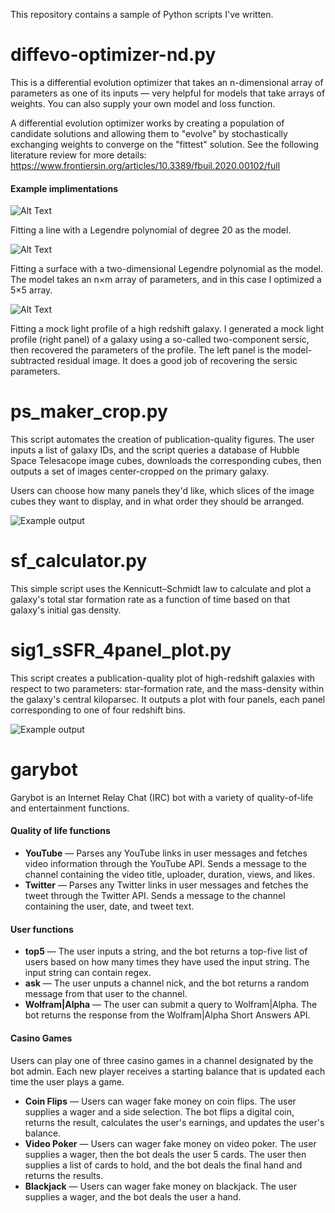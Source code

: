 This repository contains a sample of Python scripts I've written.

# diffevo-optimizer-nd.py
This is a differential evolution optimizer that takes an n-dimensional array of parameters as one of its inputs — very helpful for models that take arrays of weights. You can also supply your own model and loss function.

A differential evolution optimizer works by creating a population of candidate solutions and allowing them to "evolve" by stochastically exchanging weights to converge on the "fittest" solution. See the following literature review for more details: https://www.frontiersin.org/articles/10.3389/fbuil.2020.00102/full

#### Example implimentations
![Alt Text](https://media4.giphy.com/media/BN3kcymieq8RKcc6uK/giphy.gif)

Fitting a line with a Legendre polynomial of degree 20 as the model. 

![Alt Text](https://media4.giphy.com/media/awJvhTrgXkPyTN6IDt/giphy.gif)

Fitting a surface with a two-dimensional Legendre polynomial as the model. The model takes an n×m array of parameters, and in this case I optimized a 5×5 array.

![Alt Text](https://media2.giphy.com/media/jdI4VUR4lbvBOyClwB/giphy.gif)

Fitting a mock light profile of a high redshift galaxy. I generated a mock light profile (right panel) of a galaxy using a so-called two-component sersic, then recovered the parameters of the profile. The left panel is the model-subtracted residual image. It does a good job of recovering the sersic parameters. 


# ps_maker_crop.py
This script automates the creation of publication-quality figures. The user inputs a list of galaxy IDs, and the script queries a database of Hubble Space Telesacope image cubes, downloads the corresponding cubes, then outputs a set of images center-cropped on the primary galaxy.

Users can choose how many panels they'd like, which slices of the image cubes they want to display, and in what order they should be arranged.

![Example output](https://i.imgur.com/LtukLvd.png)


# sf_calculator.py
This simple script uses the Kennicutt–Schmidt law to calculate and plot a galaxy's total star formation rate as a function of time based on that galaxy's initial gas density.


# sig1_sSFR_4panel_plot.py
This script creates a publication-quality plot of high-redshift galaxies with respect to two parameters: star-formation rate, and the mass-density within the galaxy's central kiloparsec. It outputs a plot with four panels, each panel corresponding to one of four redshift bins.

![Example output](https://i.imgur.com/yeO2rhJ.png)


# garybot
Garybot is an Internet Relay Chat (IRC) bot with a variety of quality-of-life and entertainment functions.

#### Quality of life functions
* **YouTube** — Parses any YouTube links in user messages and fetches video information through the YouTube API. Sends a message to the channel containing the video title, uploader, duration, views, and likes.
* **Twitter** — Parses any Twitter links in user messages and fetches the tweet through the Twitter API. Sends a message to the channel containing the user, date, and tweet text.

#### User functions
* **top5** — The user inputs a string, and the bot returns a top-five list of users based on how many times they have used the input string. The input string can contain regex.
* **ask** — The user unputs a channel nick, and the bot returns a random message from that user to the channel.
* **Wolfram|Alpha** — The user can submit a query to Wolfram|Alpha. The bot returns the response from the Wolfram|Alpha Short Answers API.

#### Casino Games
Users can play one of three casino games in a channel designated by the bot admin. Each new player receives a starting balance that is updated each time the user plays a game.
* **Coin Flips** — Users can wager fake money on coin flips. The user supplies a wager and a side selection. The bot flips a digital coin, returns the result, calculates the user's earnings, and updates the user's balance.
* **Video Poker** — Users can wager fake money on video poker. The user supplies a wager, then the bot deals the user 5 cards. The user then supplies a list of cards to hold, and the bot deals the final hand and returns the results.
* **Blackjack** — Users can wager fake money on blackjack. The user supplies a wager, and the bot deals the user a hand.
